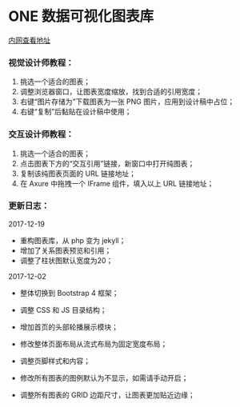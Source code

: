 # ONE 数据可视化图表库

[内网查看地址](http://youcanyouup.info/dux_charts/)

### 视觉设计师教程：
1. 挑选一个适合的图表；
2. 调整浏览器窗口，让图表宽度缩放，找到合适的引用宽度；
3. 右键“图片存储为”下载图表为一张 PNG 图片，应用到设计稿中占位；
4. 右键“复制”后黏贴在设计稿中使用；


### 交互设计师教程：
1. 挑选一个适合的图表；
2. 点击图表下方的“交互引用”链接，新窗口中打开纯图表；
3. 复制该纯图表页面的 URL 链接地址；
4. 在 Axure 中拖拽一个 IFrame 组件，填入以上 URL 链接地址；


### 更新日志：


2017-12-19

- 重构图表库，从 php 变为 jekyll；
- 增加了关系图表预览和引用；
- 调整了柱状图默认宽度为20；


2017-12-02

- 整体切换到 Bootstrap 4 框架；
- 调整 CSS 和 JS 目录结构；
- 增加首页的头部轮播展示模块；
- 修改整体页面布局从流式布局为固定宽度布局；
- 调整页脚样式和内容；

- 修改所有图表的图例默认为不显示，如需请手动开启；
- 调整所有图表的 GRID 边距尺寸，让图表更加贴近边缘；
